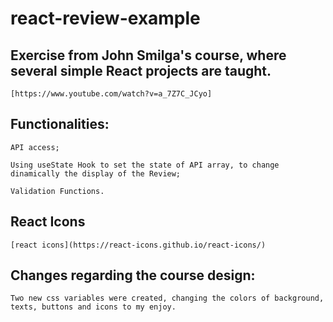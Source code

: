 # react-review-example

## Exercise from John Smilga's course, where several simple React projects are taught.
    [https://www.youtube.com/watch?v=a_7Z7C_JCyo]


## Functionalities:

    API access;

    Using useState Hook to set the state of API array, to change dinamically the display of the Review;
    
    Validation Functions.
    
## React Icons

    [react icons](https://react-icons.github.io/react-icons/)


## Changes regarding the course design:

    Two new css variables were created, changing the colors of background, texts, buttons and icons to my enjoy.
